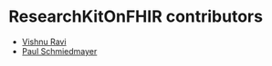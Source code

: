 <!--
                  
#
# This source file is part of the ResearchKitOnFHIR open source project
#
# SPDX-FileCopyrightText: 2022 Stanford University and the project authors (see CONTRIBUTORS.md)
#
# SPDX-License-Identifier: MIT
# 
             
-->

ResearchKitOnFHIR contributors
====================

* [Vishnu Ravi](https://github.com/vishnuravi)
* [Paul Schmiedmayer](https://github.com/PSchmiedmayer)
